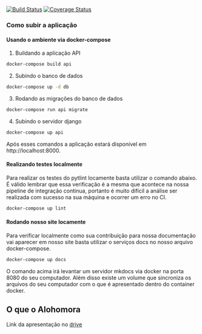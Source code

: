 [![Build Status](https://travis-ci.org/fga-eps-mds/2019.2-Alohomora.svg?branch=devel)](https://travis-ci.org/fga-eps-mds/2019.2-Alohomora)
[![Coverage Status](https://coveralls.io/repos/github/fga-eps-mds/2019.2-Alohomora/badge.svg?branch=devel)](https://coveralls.io/github/fga-eps-mds/2019.2-Alohomora?branch=devel)

### Como subir a aplicação

#### Usando o ambiente via docker-compose

1. Buildando a aplicação API

```bash
docker-compose build api
```

2. Subindo o banco de dados

```bash
docker-compose up -d db
```

3. Rodando as migrações do banco de dados

```bash
docker-compose run api migrate
```

4. Subindo o servidor django

```bash
docker-compose up api
```

Após esses comandos a aplicação estará disponível em http://localhost:8000.


#### Realizando testes localmente

Para realizar os testes do pytlint locamente basta utilizar o comando abaixo. É válido lembrar que essa verificação é a mesma que acontece na nossa pipeline de integração continua, portanto é muito difícil a análise ser realizada com sucesso na sua máquina e ocorrer um erro no CI.

```bash
docker-compose up lint
```

#### Rodando nosso site locamente

Para verificar localmente como sua contribuição para nossa documentação vai aparecer em nosso site basta utilizar o serviços docs no nosso arquivo docker-compose.

```bash
docker-compose up docs
```

O comando acima irá levantar um servidor mkdocs via docker na porta 8080 do seu computador. Além disso existe um volume que sincroniza os arquivos do seu computador com o que é apresentado dentro do container docker.


## O que o Alohomora


Link da apresentação no [drive](https://docs.google.com/presentation/d/1Stq0aMrGHJtB4bNKjKWnblM6ARlbEPcDAjC2B-zUUU0/edit?usp=sharing)
